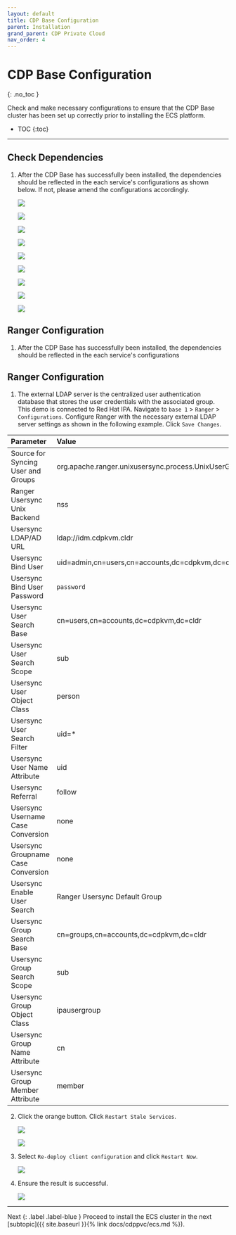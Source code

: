 ```yaml
---
layout: default
title: CDP Base Configuration
parent: Installation
grand_parent: CDP Private Cloud
nav_order: 4
---
```


# CDP Base Configuration
{: .no_toc }

Check and make necessary configurations to ensure that the CDP Base cluster has been set up correctly prior to installing the ECS platform. 

- TOC
{:toc}

---

## Check Dependencies

1. After the CDP Base has successfully been installed, the dependencies should be reflected in the each service's configurations as shown below. If not, please amend the configurations accordingly.

    ![](../../assets/images/cdpbase/hiveconfig.png)
    
    ![](../../assets/images/cdpbase/atlasconfig.png)
    
    ![](../../assets/images/cdpbase/solrconfig.png)
    
    ![](../../assets/images/cdpbase/hdfsconfig.png)
    
    ![](../../assets/images/cdpbase/yarnconfig.png)
    
    ![](../../assets/images/cdpbase/kafkaconfig.png)

    ![](../../assets/images/cdpbase/hbaseconfig.png)

    ![](../../assets/images/cdpbase/yarnqueueconfig.png)
    
    ![](../../assets/images/cdpbase/ozone.png)
    

## Ranger Configuration

1. After the CDP Base has successfully been installed, the dependencies should be reflected in the each service's configurations     

## Ranger Configuration

1. The external LDAP server is the centralized user authentication database that stores the user credentials with the associated group. This demo is connected to Red Hat IPA. Navigate to `base 1` > `Ranger` > `Configurations`. Configure Ranger with the necessary external LDAP server settings as shown in the following example. Click `Save Changes`.

| Parameter       | Value         |
|:----------------|:------------------|
| Source for Syncing User and Groups | org.apache.ranger.unixusersync.process.UnixUserGroupBuilder  | 
| Ranger Usersync Unix Backend  | nss  | 
| Usersync LDAP/AD URL | ldap://idm.cdpkvm.cldr  | 
| Usersync Bind User | uid=admin,cn=users,cn=accounts,dc=cdpkvm,dc=cldr  | 
| Usersync Bind User Password | `password`  | 
| Usersync User Search Base | cn=users,cn=accounts,dc=cdpkvm,dc=cldr  | 
| Usersync User Search Scope |  sub | 
| Usersync User Object Class  | person  | 
| Usersync User Search Filter | uid=*  | 
| Usersync User Name Attribute |  uid | 
| Usersync Referral | follow | 
| Usersync Username Case Conversion | none | 
| Usersync Groupname Case Conversion | none | 
| Usersync Enable User Search | Ranger Usersync Default Group | 
| Usersync Group Search Base | cn=groups,cn=accounts,dc=cdpkvm,dc=cldr | 
| Usersync Group Search Scope | sub | 
| Usersync Group Object Class | ipausergroup | 
| Usersync Group Name Attribute | cn | 
| Usersync Group Member Attribute | member | 

2. Click the orange button. Click `Restart Stale Services`.

    ![](../../assets/images/cdpbase/rangersetting1.png)
    
    ![](../../assets/images/cdpbase/rangersetting2.png)
    
3. Select `Re-deploy client configuration` and click `Restart Now`.

    ![](../../assets/images/cdpbase/rangersetting3.png)
    
4. Ensure the result is successful.

    ![](../../assets/images/cdpbase/rangersetting4.png)    
    
    
---    
   Next
   {: .label .label-blue } Proceed to install the ECS cluster in the next [subtopic]({{ site.baseurl }}{% link docs/cdppvc/ecs.md %}).
